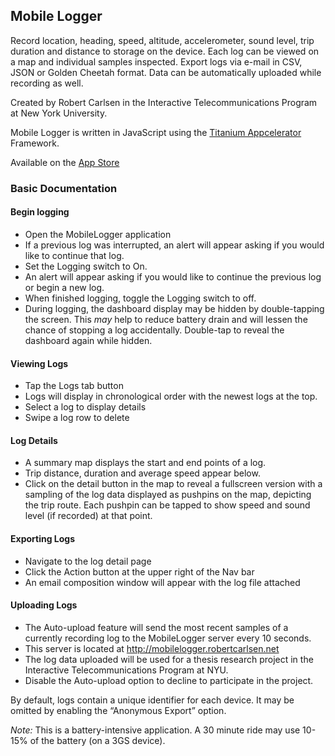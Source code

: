 Mobile Logger
------

Record location, heading, speed, altitude, accelerometer, sound level, trip duration and distance to storage on the device. Each log can be viewed on a map and individual samples inspected. Export logs via e-mail in CSV, JSON or Golden Cheetah format. Data can be automatically uploaded while recording as well.

Created by Robert Carlsen in the Interactive Telecommunications Program at New York University.

Mobile Logger is written in JavaScript using the [Titanium Appcelerator](https://developer.appcelerator.com/get_started) Framework.

Available on the [App Store](http://itunes.apple.com/us/app/mobilelogger/id365459773?mt=8 "App Store")

### Basic Documentation
#### Begin logging
* Open the MobileLogger application
* If a previous log was interrupted, an alert will appear asking if you would like to continue that log.
* Set the Logging switch to On.
* An alert will appear asking if you would like to continue the previous log or begin a new log.
* When finished logging, toggle the Logging switch to off.
* During logging, the dashboard display may be hidden by double-tapping the screen. This *may* help to reduce battery drain and will lessen the chance of stopping a log accidentally. Double-tap to reveal the dashboard again while hidden.

#### Viewing Logs
* Tap the Logs tab button
* Logs will display in chronological order with the newest logs at the top.
* Select a log to display details
* Swipe a log row to delete

#### Log Details
* A summary map displays the start and end points of a log.
* Trip distance, duration and average speed appear below.
* Click on the detail button in the map to reveal a fullscreen version with a sampling of the log data displayed as pushpins on the map, depicting the trip route. Each pushpin can be tapped to show speed and sound level (if recorded) at that point.

#### Exporting Logs
* Navigate to the log detail page
* Click the Action button at the upper right of the Nav bar
* An email composition window will appear with the log file attached

#### Uploading Logs
* The Auto-upload feature will send the most recent samples of a currently recording log to the MobileLogger server every 10 seconds.
* This server is located at http://mobilelogger.robertcarlsen.net
* The log data uploaded will be used for a thesis research project in the Interactive Telecommunications Program at NYU.
* Disable the Auto-upload option to decline to participate in the project.

By default, logs contain a unique identifier for each device. It may be omitted by enabling the “Anonymous Export” option.

*Note:* This is a battery-intensive application. A 30 minute ride may use 10-15% of the battery (on a 3GS device).

